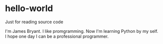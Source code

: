 # hello-world
Just for reading source code

I'm James Bryant. I like promgramming. Now I'm learning Python by my self. 
I hope one day I can be a professional programmer.
